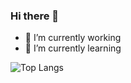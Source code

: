 ### Hi there 👋

- 🔭 I’m currently working
- 🌱 I’m currently learning

![Top Langs](https://github-readme-stats-ruby-iota.vercel.app/api/top-langs/?username=JoviAndreas&langs_count=5&hide=css&layout=compact&show_icons=true)

<!--
**JoviAndreas/JoviAndreas** is a ✨ _special_ ✨ repository because its `README.md` (this file) appears on your GitHub profile.

Here are some ideas to get you started:

- 🔭 I’m currently working on ...
- 🌱 I’m currently learning ...
- 👯 I’m looking to collaborate on ...
- 🤔 I’m looking for help with ...
- 💬 Ask me about ...
- 📫 How to reach me: ...
- 😄 Pronouns: ...
- ⚡ Fun fact: ...
-->
